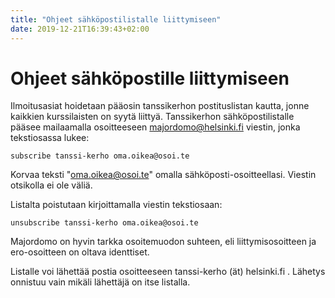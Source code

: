 ```yaml
---
title: "Ohjeet sähköpostilistalle liittymiseen"
date: 2019-12-21T16:39:43+02:00
---
```

# Ohjeet sähköpostille liittymiseen
Ilmoitusasiat hoidetaan pääosin tanssikerhon postituslistan kautta, jonne kaikkien kurssilaisten on syytä liittyä. Tanssikerhon sähköpostilistalle pääsee mailaamalla osoitteeseen majordomo@helsinki.fi viestin, jonka tekstiosassa lukee:
```
subscribe tanssi-kerho oma.oikea@osoi.te
```
Korvaa teksti "oma.oikea@osoi.te" omalla sähköposti-osoitteellasi. Viestin otsikolla ei ole väliä. 

Listalta poistutaan kirjoittamalla viestin tekstiosaan:
```
unsubscribe tanssi-kerho oma.oikea@osoi.te
```
Majordomo on hyvin tarkka osoitemuodon suhteen, eli liittymisosoitteen ja ero-osoitteen on oltava identtiset.

Listalle voi lähettää postia osoitteeseen tanssi-kerho (ät) helsinki.fi . Lähetys onnistuu vain mikäli lähettäjä on itse listalla. 
